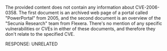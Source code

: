 The provided content does not contain any information about CVE-2006-0358. The first document is an archived web page of a portal called "PowerPortal" from 2005, and the second document is an overview of the "Secunia Research" team from Flexera. There's no mention of any specific vulnerabilities or CVEs in either of these documents, and therefore they don't relate to the specified CVE.

RESPONSE: UNRELATED